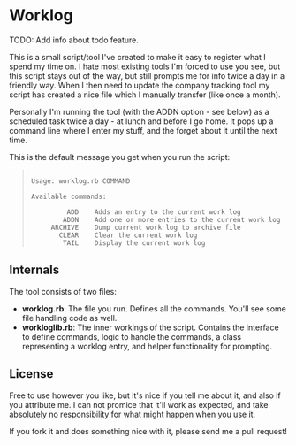 Worklog
=======

TODO: Add info about todo feature.

This is a small script/tool I've created to make it easy to register what I spend my time on. I hate most existing tools I'm forced to use you see, but this script stays out of the way, but still prompts me for info twice a day in a friendly way. When I then need to update the company tracking tool my script has created a nice file which I manually transfer (like once a month).

Personally I'm running the tool (with the ADDN option - see below) as a scheduled task twice a day - at lunch and before I go home. It pops up a command line where I enter my stuff, and the forget about it until the next time.

This is the default message you get when you run the script:

> ~~~ T-MANs SIMPLE WORK LOG TOOL ~~~
>
> Usage: worklog.rb COMMAND
>
> Available commands:
>
>          ADD    Adds an entry to the current work log
>         ADDN    Add one or more entries to the current work log
>      ARCHIVE    Dump current work log to archive file
>        CLEAR    Clear the current work log
>         TAIL    Display the current work log

Internals
---------

The tool consists of two files:

+ **worklog.rb**: The file you run. Defines all the commands. You'll see some file handling code as well.
+ **workloglib.rb**: The inner workings of the script. Contains the interface to define commands, logic to handle the commands, a class representing a worklog entry, and helper functionality for prompting.

License
-------
Free to use however you like, but it's nice if you tell me about it, and also if you attribute me. I can not promice that it'll work as expected, and take absolutely no responsibility for what might happen when you use it.

If you fork it and does something nice with it, please send me a pull request!
